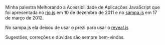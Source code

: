 Minha palestra Melhorando a Acessibilidade de Aplicações JavaScript que foi apresentada no [rio.js](http://riojs.org/) em 10 de dezembro de 2011 e no [sampa.js](http://sampajs.com/) em 17 de março de 2012.

No sampa.js ela deixou de usar o prezi para usar o [reveal.js](https://github.com/hakimel/reveal.js)

Sugestões, correções e dúvidas são sempre bem-vindas.